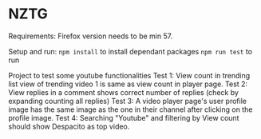 # NZTG

Requirements:
Firefox version needs to be min 57.

Setup and run:
`npm install` to install dependant packages 
`npm run test` to run

Project to test some youtube functionalities
Test 1: View count in trending list view of trending video 1 is same as view count in player page.
Test 2: View replies in a comment shows correct number of replies (check by expanding counting all replies)
Test 3: A video player page's user profile image has the same image as the one in their channel after clicking on the profile image.
Test 4: Searching "Youtube" and filtering by View count should show Despacito as top video.
